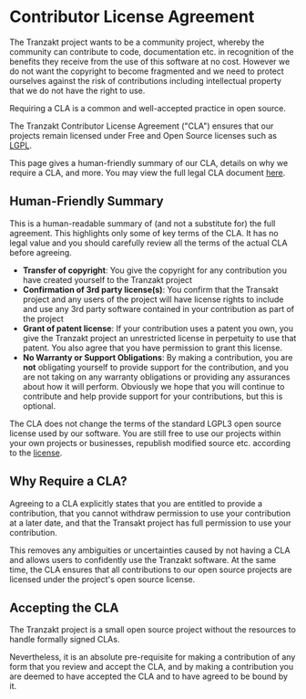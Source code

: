 # Contributor License Agreement
The Tranzakt project wants to be a community project,
whereby the community can contribute to code, documentation etc.
in recognition of the benefits they receive from the use of this software at no cost.
However we do not want the copyright to become fragmented
and we need to protect ourselves against the risk of contributions
including intellectual property that we do not have the right to use.

Requiring a CLA is a common and well-accepted practice in open source.

The Tranzakt Contributor License Agreement ("CLA") ensures that our projects
remain licensed under Free and Open Source licenses such as [LGPL](https://raw.githubusercontent.com/Tranzakt/Tranzakt/main/LICENSE).

This page gives a human-friendly summary of our CLA,
details on why we require a CLA,
and more.
You may view the full legal CLA document [here](https://raw.githubusercontent.com/Tranzakt/Tranzakt/main/CONTRIBUTION_LICENSE_AGREEMENT).

## Human-Friendly Summary
This is a human-readable summary of (and not a substitute for) the full agreement. This highlights only some of key terms of the CLA. It has no legal value and you should carefully review all the terms of the actual CLA before agreeing.

* **Transfer of copyright**:
You give the copyright for any contribution you have created yourself to the Tranzakt project
* **Confirmation of 3rd party license(s)**:
You confirm that the Transakt project and any users of the project
will have license rights to include and use any 3rd party software
contained in your contribution as part of the project
* **Grant of patent license**:
If your contribution uses a patent you own, you give the Tranzakt project
an unrestricted license in perpetuity to use that patent.
You also agree that you have permission to grant this license.
* **No Warranty or Support Obligations**:
By making a contribution, you are **not** obligating yourself to provide support for the contribution,
and you are not taking on any warranty obligations or providing any assurances about how it will perform.
Obviously we hope that you will continue to contribute and help provide support for your contributions,
but this is optional.

The CLA does not change the terms of the standard LGPL3 open source license used by our software.
You are still free to use our projects within your own projects or businesses,
republish modified source etc. according to the [license](https://raw.githubusercontent.com/Tranzakt/Tranzakt/main/LICENSE).

## Why Require a CLA?
Agreeing to a CLA explicitly states that you are entitled to provide a contribution,
that you cannot withdraw permission to use your contribution at a later date,
and that the Transakt project has full permission to use your contribution.

This removes any ambiguities or uncertainties caused by not having a CLA
and allows users to confidently use the Tranzakt software.
At the same time, the CLA ensures that all contributions to our open source projects are
licensed under the project's open source license.

## Accepting the CLA
The Tranzakt project is a small open source project without the resources to handle formally signed CLAs.

Nevertheless, it is an absolute pre-requisite for making a contribution of any form
that you review and accept the CLA,
and by making a contribution you are deemed to have accepted the CLA and to have agreed to be bound by it.
